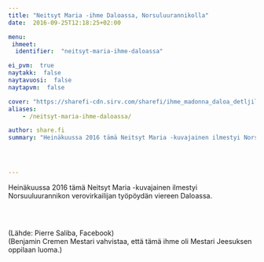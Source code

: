 ```yaml
---
title: "Neitsyt Maria -ihme Daloassa, Norsuluurannikolla"
date:  2016-09-25T12:18:25+02:00

menu:
 ihmeet:
  identifier:  "neitsyt-maria-ihme-daloassa"

ei_pvm:  true
naytakk:  false
naytavuosi:  false
naytapvm:  false

cover: "https://sharefi-cdn.sirv.com/sharefi/ihme_madonna_daloa_detljil-2016-09.jpg?cy=80"
aliases:
    - /neitsyt-maria-ihme-daloassa/

author: share.fi
summary: "Heinäkuussa 2016 tämä Neitsyt Maria -kuvajainen ilmestyi Norsuuluurannikon verovirkailijan työpöydän viereen Daloassa."




---
```

<p class="alustus"><p>Heinäkuussa 2016 tämä Neitsyt Maria -kuvajainen ilmestyi Norsuuluurannikon verovirkailijan työpöydän viereen Daloassa.</p>
<p><img class="alignleft" src="https://sharefi-cdn.sirv.com/sharefi/ihme_madonna_daloa-2016-09.jpg" alt="" /></p>
<br clear="all" />
<p>(Lähde: Pierre Saliba, Facebook)<br />(Benjamin Cremen Mestari vahvistaa, että tämä ihme oli Mestari Jeesuksen oppilaan luoma.)</p></p>